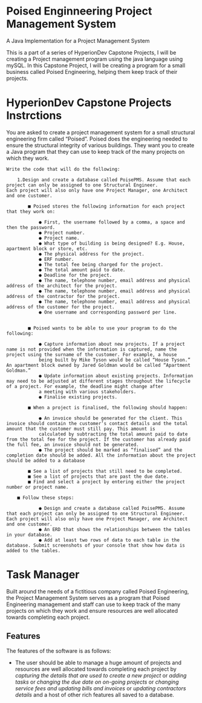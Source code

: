 # Poised Enginneering Project Management System 

A Java Implementation for a Project Management System 

This is a part of a series of HyperionDev Capstone Projects, I will be creating a Project management program using the java language using mySQL.
In this Capstone Project, I will be creating a program for a small business called Poised Engineering, helping them keep track of their projects.


# HyperionDev Capstone Projects Instrctions 

You are asked to create a project management system for a small structural engineering firm called “Poised”. Poised does the engineering needed to ensure the structural integrity of various buildings. They want you to create a Java program that they can use to keep track of the many projects on which they work. 

	

	Write the code that will do the following:
	
		1.Design and create a database called PoisePMS. Assume that each project can only be assigned to one Structural Engineer. 
    Each project will also only have one Project Manager, one Architect and one customer.
		
			■ Poised stores the following information for each project that they work on:
			
				● First, the username followed by a comma, a space and then the password.
				● Project number. 
				● Project name. 
				● What type of building is being designed? E.g. House, apartment block or store, etc. 
				● The physical address for the project. 
				● ERF number. 
				● The total fee being charged for the project. 
				● The total amount paid to date. 
				● Deadline for the project. 
				● The name, telephone number, email address and physical address of the architect for the project. 
				● The name, telephone number, email address and physical address of the contractor for the project. 
				● The name, telephone number, email address and physical address of the customer for the project.
				● One username and corresponding password per line. 
				
				
			■ Poised wants to be able to use your program to do the following:
			
				● Capture information about new projects. If a project name is not provided when the information is captured, name the project using the surname of the customer. For example, a house
				being built by Mike Tyson would be called “House Tyson.” An apartment block owned by Jared Goldman would be called “Apartment Goldman.”
				● Update information about existing projects. Information may need to be adjusted at different stages throughout the lifecycle of a project. For example, the deadline might change after
				a meeting with various stakeholders. 
				● Finalise existing projects. 
					
			■ When a project is finalised, the following should happen:
				
				● An invoice should be generated for the client. This invoice should contain the customer’s contact details and the total amount that the customer must still pay. This amount is
				calculated by subtracting the total amount paid to date from the total fee for the project. If the customer has already paid the full fee, an invoice should not be generated. 
				● The project should be marked as “finalised” and the completion date should be added. All the information about the project should be added to a database	
			
			■ See a list of projects that still need to be completed. 
			■ See a list of projects that are past the due date. 
			■ Find and select a project by entering either the project number or project name.
      
      	■ Follow these steps:
			
				● Design and create a database called PoisePMS. Assume that each project can only be assigned to one Structural Engineer. Each project will also only have one Project Manager, one Architect and one customer.
				● An ERD that shows the relationships between the tables in your database.
				● Add at least two rows of data to each table in the database. Submit screenshots of your console that show how data is added to the tables.
		 
# Task Manager 
 
Built around the needs of a fictitious company called Poised Engineering, the Project Management System serves as a program that Poised Engineering management and staff can use to keep track of the many projects on which they work and ensure resources are well allocated towards completing each project.
     
## Features
The features of the software is as follows:
* The user should be able to manage a huge amount of projects and resources are well allocated towards completing each project by *capturing the details that are used to create a new project* or *adding tasks* or *changing the due date on on-going projects* or *changing service fees and updating bills and invoices* or *updating contractors details* and a host of other rich features all saved to a database.
